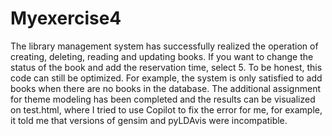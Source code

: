 # Myexercise4
The library management system has successfully realized the operation of creating, deleting, reading and updating books. If you want to change the status of the book and add the reservation time, select 5. To be honest, this code can still be optimized. For example, the system is only satisfied to add books when there are no books in the database.
The additional assignment for theme modeling has been completed and the results can be visualized on test.html, where I tried to use Copilot to fix the error for me, for example, it told me that versions of gensim and pyLDAvis were incompatible.
